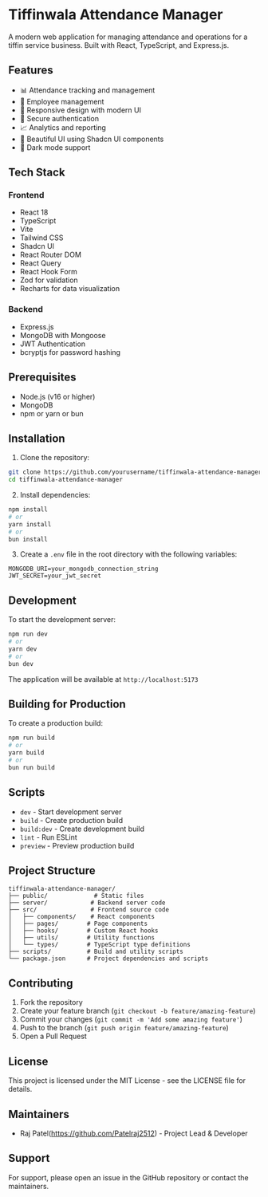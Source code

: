 # Tiffinwala Attendance Manager

A modern web application for managing attendance and operations for a tiffin service business. Built with React, TypeScript, and Express.js.

## Features

- 📊 Attendance tracking and management
- 👥 Employee management
- 📱 Responsive design with modern UI
- 🔐 Secure authentication
- 📈 Analytics and reporting
- 🎨 Beautiful UI using Shadcn UI components
- 🌙 Dark mode support

## Tech Stack

### Frontend
- React 18
- TypeScript
- Vite
- Tailwind CSS
- Shadcn UI
- React Router DOM
- React Query
- React Hook Form
- Zod for validation
- Recharts for data visualization

### Backend
- Express.js
- MongoDB with Mongoose
- JWT Authentication
- bcryptjs for password hashing

## Prerequisites

- Node.js (v16 or higher)
- MongoDB
- npm or yarn or bun

## Installation

1. Clone the repository:
```bash
git clone https://github.com/yourusername/tiffinwala-attendance-manager.git
cd tiffinwala-attendance-manager
```

2. Install dependencies:
```bash
npm install
# or
yarn install
# or
bun install
```

3. Create a `.env` file in the root directory with the following variables:
```env
MONGODB_URI=your_mongodb_connection_string
JWT_SECRET=your_jwt_secret
```

## Development

To start the development server:

```bash
npm run dev
# or
yarn dev
# or
bun dev
```

The application will be available at `http://localhost:5173`

## Building for Production

To create a production build:

```bash
npm run build
# or
yarn build
# or
bun run build
```

## Scripts

- `dev` - Start development server
- `build` - Create production build
- `build:dev` - Create development build
- `lint` - Run ESLint
- `preview` - Preview production build

## Project Structure

```
tiffinwala-attendance-manager/
├── public/             # Static files
├── server/            # Backend server code
├── src/               # Frontend source code
│   ├── components/    # React components
│   ├── pages/        # Page components
│   ├── hooks/        # Custom React hooks
│   ├── utils/        # Utility functions
│   └── types/        # TypeScript type definitions
├── scripts/          # Build and utility scripts
└── package.json      # Project dependencies and scripts
```

## Contributing

1. Fork the repository
2. Create your feature branch (`git checkout -b feature/amazing-feature`)
3. Commit your changes (`git commit -m 'Add some amazing feature'`)
4. Push to the branch (`git push origin feature/amazing-feature`)
5. Open a Pull Request

## License

This project is licensed under the MIT License - see the LICENSE file for details.

## Maintainers

- Raj Patel(https://github.com/Patelraj2512) - Project Lead & Developer

## Support

For support, please open an issue in the GitHub repository or contact the maintainers. 
